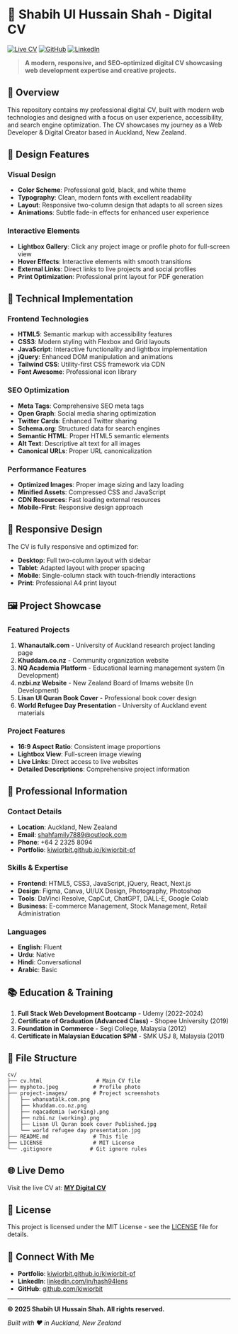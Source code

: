 # 📄 Shabih Ul Hussain Shah - Digital CV

[![Live CV](https://img.shields.io/badge/Live-Demo-gold?style=for-the-badge)](https://kiwiorbit.github.io/shabih-ul-hussain-cv/)
[![GitHub](https://img.shields.io/badge/GitHub-Repository-black?style=for-the-badge&logo=github)](https://github.com/kiwiorbit/cv)
[![LinkedIn](https://img.shields.io/badge/LinkedIn-Profile-blue?style=for-the-badge&logo=linkedin)](https://www.linkedin.com/in/hash94lens/)

> **A modern, responsive, and SEO-optimized digital CV showcasing web development expertise and creative projects.**

## 🌟 Overview

This repository contains my professional digital CV, built with modern web technologies and designed with a focus on user experience, accessibility, and search engine optimization. The CV showcases my journey as a Web Developer & Digital Creator based in Auckland, New Zealand.

## 🎨 Design Features

### **Visual Design**
- **Color Scheme**: Professional gold, black, and white theme
- **Typography**: Clean, modern fonts with excellent readability
- **Layout**: Responsive two-column design that adapts to all screen sizes
- **Animations**: Subtle fade-in effects for enhanced user experience

### **Interactive Elements**
- **Lightbox Gallery**: Click any project image or profile photo for full-screen view
- **Hover Effects**: Interactive elements with smooth transitions
- **External Links**: Direct links to live projects and social profiles
- **Print Optimization**: Professional print layout for PDF generation

## 🚀 Technical Implementation

### **Frontend Technologies**
- **HTML5**: Semantic markup with accessibility features
- **CSS3**: Modern styling with Flexbox and Grid layouts
- **JavaScript**: Interactive functionality and lightbox implementation
- **jQuery**: Enhanced DOM manipulation and animations
- **Tailwind CSS**: Utility-first CSS framework via CDN
- **Font Awesome**: Professional icon library

### **SEO Optimization**
- **Meta Tags**: Comprehensive SEO meta tags
- **Open Graph**: Social media sharing optimization
- **Twitter Cards**: Enhanced Twitter sharing
- **Schema.org**: Structured data for search engines
- **Semantic HTML**: Proper HTML5 semantic elements
- **Alt Text**: Descriptive alt text for all images
- **Canonical URLs**: Proper URL canonicalization

### **Performance Features**
- **Optimized Images**: Proper image sizing and lazy loading
- **Minified Assets**: Compressed CSS and JavaScript
- **CDN Resources**: Fast loading external resources
- **Mobile-First**: Responsive design approach

## 📱 Responsive Design

The CV is fully responsive and optimized for:
- **Desktop**: Full two-column layout with sidebar
- **Tablet**: Adapted layout with proper spacing
- **Mobile**: Single-column stack with touch-friendly interactions
- **Print**: Professional A4 print layout

## 🖼️ Project Showcase

### **Featured Projects**
1. **Whanautalk.com** - University of Auckland research project landing page
2. **Khuddam.co.nz** - Community organization website
3. **NQ Academia Platform** - Educational learning management system (In Development)
4. **nzbi.nz Website** - New Zealand Board of Imams website (In Development)
5. **Lisan Ul Quran Book Cover** - Professional book cover design
6. **World Refugee Day Presentation** - University of Auckland event materials

### **Project Features**
- **16:9 Aspect Ratio**: Consistent image proportions
- **Lightbox View**: Full-screen image viewing
- **Live Links**: Direct access to live websites
- **Detailed Descriptions**: Comprehensive project information

## 💼 Professional Information

### **Contact Details**
- **Location**: Auckland, New Zealand
- **Email**: shahfamily7889@outlook.com
- **Phone**: +64 2 2325 8094
- **Portfolio**: [kiwiorbit.github.io/kiwiorbit-pf](https://kiwiorbit.github.io/kiwiorbit-pf/)

### **Skills & Expertise**
- **Frontend**: HTML5, CSS3, JavaScript, jQuery, React, Next.js
- **Design**: Figma, Canva, UI/UX Design, Photography, Photoshop
- **Tools**: DaVinci Resolve, CapCut, ChatGPT, DALL-E, Google Colab
- **Business**: E-commerce Management, Stock Management, Retail Administration

### **Languages**
- **English**: Fluent
- **Urdu**: Native
- **Hindi**: Conversational
- **Arabic**: Basic

## 📚 Education & Training

1. **Full Stack Web Development Bootcamp** - Udemy (2022-2024)
2. **Certificate of Graduation (Advanced Class)** - Shopee University (2019)
3. **Foundation in Commerce** - Segi College, Malaysia (2012)
4. **Certificate in Malaysian Education SPM** - SMK USJ 8, Malaysia (2011)

## 🔧 File Structure

```
cv/
├── cv.html                 # Main CV file
├── myphoto.jpeg           # Profile photo
├── project-images/        # Project screenshots
│   ├── whanuatalk.com.png
│   ├── khuddam.co.nz.png
│   ├── nqacademia (working).png
│   ├── nzbi.nz (working).png
│   ├── Lisan Ul Quran book cover Published.jpg
│   └── world refugee day presentation.jpg
├── README.md              # This file
├── LICENSE                # MIT License
└── .gitignore            # Git ignore rules
```

## 🌐 Live Demo

Visit the live CV at: **[MY Digital CV](https://kiwiorbit.github.io/shabih-ul-hussain-cv/)**

## 📄 License

This project is licensed under the MIT License - see the [LICENSE](LICENSE) file for details.

## 🤝 Connect With Me

- **Portfolio**: [kiwiorbit.github.io/kiwiorbit-pf](https://kiwiorbit.github.io/kiwiorbit-pf/)
- **LinkedIn**: [linkedin.com/in/hash94lens](https://www.linkedin.com/in/hash94lens/)
- **GitHub**: [github.com/kiwiorbit](https://github.com/kiwiorbit)

---

**© 2025 Shabih Ul Hussain Shah. All rights reserved.**

*Built with ❤️ in Auckland, New Zealand*
